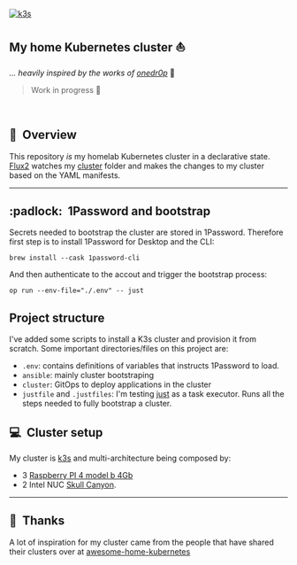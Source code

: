 

[![k3s](https://img.shields.io/badge/k3s-v1.25-blue?style=flat&logo=k3s)](https://k3s.io/)


## My home Kubernetes cluster :sailboat:
_... heavily inspired by the works of [onedr0p](https://github.com/onedr0p/home-ops)_ :rocket:


> Work in progress :construction_worker:

<br/>

## :book:&nbsp; Overview

This repository _is_ my homelab Kubernetes cluster in a declarative state. [Flux2](https://github.com/fluxcd/flux2) watches my [cluster](./cluster/) folder and makes the changes to my cluster based on the YAML manifests.

---

## :padlock:&nbsp; 1Password and bootstrap
Secrets needed to bootstrap the cluster are stored in 1Password. Therefore first step is to install 1Password for Desktop and the CLI:

```
brew install --cask 1password-cli
```

And then authenticate to the accout and trigger the bootstrap process:

```
op run --env-file="./.env" -- just
```

## Project structure
I've added some scripts to install a K3s cluster and provision it from scratch.
Some important directories/files on this project are:

- `.env`: contains definitions of variables that instructs 1Password to load.
- `ansible`: mainly cluster bootstraping
- `cluster`: GitOps to deploy applications in the cluster
- `justfile` and `.justfiles`: I'm testing [just](https://just.systems/man/en/chapter_1.html) as a task executor. Runs all the steps needed to fully bootstrap a cluster.


## :computer:&nbsp; Cluster setup

My cluster is [k3s](https://k3s.io/) and multi-architecture being composed by:
- 3 [Raspberry PI 4 model b 4Gb](https://www.raspberrypi.org/products/raspberry-pi-4-model-b/)
- 2 Intel NUC [Skull Canyon](https://www.intel.com/content/www/us/en/products/docs/boards-kits/nuc/nuc-kit-nuc6i7kyk-features-configurations-video.html).

---


## :handshake:&nbsp; Thanks

A lot of inspiration for my cluster came from the people that have shared their clusters over at [awesome-home-kubernetes](https://github.com/k8s-at-home/awesome-home-kubernetes)
